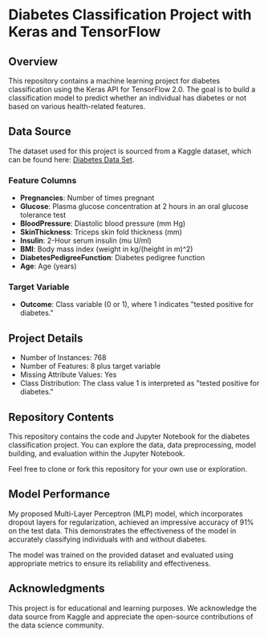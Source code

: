 # Diabetes Classification Project with Keras and TensorFlow

## Overview

This repository contains a machine learning project for diabetes classification using the Keras API for TensorFlow 2.0. The goal is to build a classification model to predict whether an individual has diabetes or not based on various health-related features.

## Data Source

The dataset used for this project is sourced from a Kaggle dataset, which can be found here: [Diabetes Data Set](https://www.kaggle.com/datasets/mathchi/diabetes-data-set).

### Feature Columns

- **Pregnancies**: Number of times pregnant
- **Glucose**: Plasma glucose concentration at 2 hours in an oral glucose tolerance test
- **BloodPressure**: Diastolic blood pressure (mm Hg)
- **SkinThickness**: Triceps skin fold thickness (mm)
- **Insulin**: 2-Hour serum insulin (mu U/ml)
- **BMI**: Body mass index (weight in kg/(height in m)^2)
- **DiabetesPedigreeFunction**: Diabetes pedigree function
- **Age**: Age (years)

### Target Variable

- **Outcome**: Class variable (0 or 1), where 1 indicates "tested positive for diabetes."

## Project Details

- Number of Instances: 768
- Number of Features: 8 plus target variable
- Missing Attribute Values: Yes
- Class Distribution: The class value 1 is interpreted as "tested positive for diabetes."

## Repository Contents

This repository contains the code and Jupyter Notebook for the diabetes classification project. You can explore the data, data preprocessing, model building, and evaluation within the Jupyter Notebook.

Feel free to clone or fork this repository for your own use or exploration.

## Model Performance

My proposed Multi-Layer Perceptron (MLP) model, which incorporates dropout layers for regularization, achieved an impressive accuracy of 91% on the test data. This demonstrates the effectiveness of the model in accurately classifying individuals with and without diabetes.

The model was trained on the provided dataset and evaluated using appropriate metrics to ensure its reliability and effectiveness.

## Acknowledgments

This project is for educational and learning purposes. We acknowledge the data source from Kaggle and appreciate the open-source contributions of the data science community.
